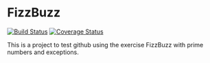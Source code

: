 # FizzBuzz

[![Build Status](https://travis-ci.org/EagleEyeGH/FizzBuzz.svg?branch=master)](https://travis-ci.org/EagleEyeGH/FizzBuzz) [![Coverage Status](https://coveralls.io/repos/github/EagleEyeGH/FizzBuzz/badge.svg?branch=master)](https://coveralls.io/github/EagleEyeGH/FizzBuzz?branch=master&service=github)

This is a project to test github using the exercise FizzBuzz with prime numbers and exceptions.
